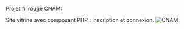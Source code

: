 Projet fil rouge CNAM: 

Site vitrine avec composant PHP : inscription et connexion.
![CNAM](https://github.com/Jisse7/cnam.io/assets/105201176/48d5bfa9-a966-42f5-af28-1056e31b5a38)
